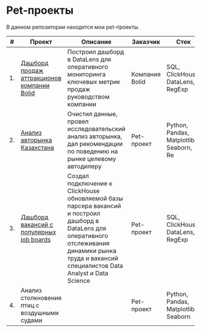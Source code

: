 # Pet-проекты
 
В данном репозитории находятся мои pet-проекты.

| #    | Проект                | Описание                                                     | Заказчик                                                     | Стек                                                         | Статус                                                         |
| ---- | ------------------------------------------------------------ | ------------------------------------------------------------ | ------------------------------------------------------------ | ------------------------------------------------------------ | ------------------------------------------------------------ |
| 1.   | [Дашборд продаж аттракционов компании Bolid](https://github.com/mechfil/pet_projects/tree/main/Dashboard%20Bolid) | Построил дашборд в DataLens для оперативного мониторинга ключевых метрик продаж руководством компании | Компания Bolid      | SQL, ClickHouse, DataLens, RegExp      | Завершен ✅      |
| 2.   | [Анализ авторынка Казахстана](https://github.com/mechfil/pet_projects/tree/main/Auto%20Kazakhstan) | Очистил данные, провел исследовательский анализ авторынка, дал рекомендации по поведению на рынке целевому автодилеру | Pet-проект      | Python, Pandas, Matplotlib, Seaborn, Re       | Завершен ✅     |
| 3.   | [Дашборд вакансий c популярных job boards](https://github.com/mechfil/pet_projects/tree/main/Dashboard%20DataLens) | Создал подключение к ClickHouse обновляемой базы парсера вакансий и построил дашборд в DataLens для оперативного отслеживания динамики рынка труда и вакансий специалистов Data Analyst и Data Science | Pet-проект      | SQL, ClickHouse,  DataLens, RegExp      | Завершен ✅     |
| 4.   | Анализ столкновения птиц с воздушными судами |  | Pet-проект      | Python, Pandas, Matplotlib, Seaborn      | В работе ⌛     |



